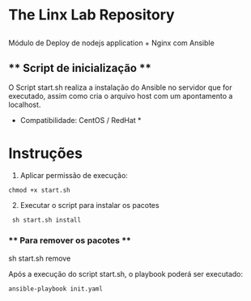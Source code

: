 The Linx Lab Repository
=========================

## 
Módulo de Deploy de nodejs application + Nginx com Ansible

## ** Script de inicialização **

O Script start.sh realiza a instalação do Ansible no servidor que for executado, assim como cria o arquivo host
com um apontamento a localhost.

* Compatibilidade: CentOS / RedHat *

# Instruções

1) Aplicar permissão de execução:
``` 
chmod +x start.sh
```

2) Executar o script para instalar os pacotes
```
 sh start.sh install
```

### ** Para remover os pacotes **
sh start.sh remove

Após a execução do script start.sh, o playbook poderá ser executado:

```
ansible-playbook init.yaml
```

